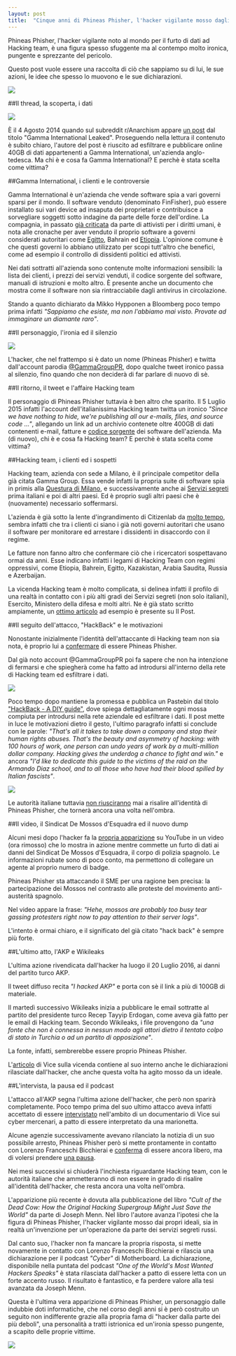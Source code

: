 ```yaml
---
layout: post
title:  "Cinque anni di Phineas Phisher, l'hacker vigilante mosso dagli ideali"
---
```

Phineas Phisher, l'hacker vigilante noto al mondo per il furto di dati ad Hacking team, è una figura spesso sfuggente ma al contempo molto ironica, pungente e sprezzante del pericolo.

Questo post vuole essere una raccolta di ciò che sappiamo su di lui, le sue azioni, le idee che spesso lo muovono e le sue dichiarazioni.

![](https://video-images.vice.com/articles/589c8942d8beda21078a01b6/lede/1486653799489-phineas-fisher-puppet.jpeg?crop=0.9194444444444445xw:1xh;center,center&resize=700:*)

##Il thread, la scoperta, i dati

![](https://i.imgur.com/H4Yi3Lm.png)

È il 4 Agosto 2014 quando sul subreddit r/Anarchism appare [un post](https://www.reddit.com/r/Anarchism/comments/2cjlop/gamma_international_leaked/) dal titolo "Gamma International Leaked". Proseguendo nella lettura il contenuto è subito chiaro, l'autore del post è riuscito ad esfiltrare e pubblicare online 40GB di dati appartenenti a Gamma International, un'azienda anglo-tedesca. Ma chi è e cosa fa Gamma International? E perchè è stata scelta come vittima?

##Gamma International, i clienti e le controversie

Gamma International è un'azienda che vende software spia a vari governi sparsi per il mondo. Il software venduto (denominato FinFisher), può essere installato sui vari device ad insaputa dei proprietari e contribuisce a sorvegliare soggetti sotto indagine da parte delle forze dell'ordine. La compagnia, in passato [già criticata](https://citizenlab.org/storage/finfisher/final/fortheireyesonly.pdf) da parte di attivisti per i diritti umani, è nota alle cronache per aver venduto il proprio software a governi considerati autoritari come [Egitto](https://www.theregister.co.uk/2011/09/21/egypt_cyber_spy_controversy/), Bahrain ed [Etiopia](https://www.eff.org/press/releases/american-sues-ethiopian-government-spyware-infection). L'opinione comune è che questi governi lo abbiano utilizzato per scopi tutt'altro che benefici, come ad esempio il controllo di dissidenti politici ed attivisti.

Nei dati sottratti all'azienda sono contenute molte informazioni sensibili: la lista dei clienti, i prezzi dei servizi venduti, il codice sorgente del software, manuali di istruzioni e molto altro. È presente anche un documento che mostra come il software non sia rintracciabile dagli antivirus in circolazione. 

Stando a quanto dichiarato da Mikko Hypponen a Bloomberg poco tempo prima infatti *"Sappiamo che esiste, ma non l'abbiamo mai visto. Provate ad immaginare un diamante raro"*.

##Il personaggio, l'ironia ed il silenzio

![](https://zdnet4.cbsistatic.com/hub/i/r/2014/10/04/eeb2d3ef-4bd8-11e4-b6a0-d4ae52e95e57/resize/770xauto/fc8679620e9fc88215ce55e6fcb13dac/gamma-pr-01.jpg)

L'hacker, che nel frattempo si è dato un nome (Phineas Phisher) e twitta dall'account parodia [@GammaGroupPR](https://twitter.com/gammagrouppr), dopo qualche tweet ironico passa al silenzio, fino quando che non deciderà di far parlare di nuovo di sè.


##Il ritorno, il tweet e l'affaire Hacking team

Il personaggio di Phineas Phisher tuttavia è ben altro che sparito. Il 5 Luglio 2015 infatti l'account dell'italianissima Hacking team twitta un ironico *"Since we have nothing to hide, we're publishing all our e-mails, files, and source code ..."*, allegando un link ad un archivio contenete oltre 400GB di dati contenenti e-mail, fatture e [codice sorgente](https://github.com/hackedteam) dei software dell'azienda. Ma (di nuovo), chi è e cosa fa Hacking team? E perchè è stata scelta come vittima?

##Hacking team, i clienti ed i sospetti

Hacking team, azienda con sede a Milano, è il principale competitor della già citata Gamma Group. Essa vende infatti la propria suite di software spia in primis alla [Questura di Milano](https://en.wikipedia.org/wiki/Hacking_Team#History), e successivamente anche ai [Servizi segreti](https://www.dagospia.com/rubrica-3/politica/hacking-war-rapporti-dell-hacking-team-generali-colonnelli-104871.htm) prima italiani e poi di altri paesi. Ed è proprio sugli altri paesi che è (nuovamente) necessario soffermarsi.

L'azienda è già sotto la lente d'ingrandimento di Citizenlab da [molto tempo](https://citizenlab.ca/2012/10/backdoors-are-forever-hacking-team-and-the-targeting-of-dissent/), sembra infatti che tra i clienti ci siano i già noti governi autoritari che usano il software per monitorare ed arrestare i dissidenti in disaccordo con il regime.

Le fatture non fanno altro che confermare ciò che i ricercatori sospettavano ormai da anni. Esse indicano infatti i legami di Hacking Team con regimi oppressivi, come Etiopia, Bahrein, Egitto, Kazakistan, Arabia Saudita, Russia e Azerbaijan.

La vicenda Hacking team è molto complicata, si delinea infatti il profilo di una realtà in contatto con i più alti gradi dei Servizi segreti (non solo italiani), Esercito, Ministero della difesa e molti altri. Ne è già stato scritto ampiamente, un [ottimo articolo](https://www.ilpost.it/2016/05/15/hacking-team/) ad esempio è presente su Il Post.

##Il seguito dell'attacco, "HackBack" e le motivazioni

Nonostante inizialmente l'identità dell'attaccante di Hacking team non sia nota, è proprio lui a [confermare](https://www.vice.com/en_us/article/wnj9a5/hacker-claims-responsibility-for-the-hit-on-hacking-team) di essere Phineas Phisher.

Dal già noto account @GammaGroupPR poi fa sapere che non ha intenzione di fermarsi e che spiegherà come ha fatto ad introdursi all'interno della rete di Hacking team ed esfiltrare i dati.

![](https://zdnet4.cbsistatic.com/hub/i/r/2015/07/07/2ea1be33-b232-40d6-88fb-4578d63f63bf/resize/770xauto/278da56802a657b5dd759bcdb5094468/screen-shot-2015-07-07-at-11-21-14.png)

Poco tempo dopo mantiene la promessa e pubblica un Pastebin dal titolo ["HackBack - A DIY guide"](https://www.exploit-db.com/papers/41915), dove spiega dettagliatamente ogni mossa compiuta per introdursi nella rete aziendale ed esfiltrare i dati. Il post mette in luce le motivazioni dietro il gesto, l'ultimo paragrafo infatti si conclude con le parole: *"That's all it takes to take down a company and stop their human rights abuses.
That's the beauty and asymmetry of hacking: with 100 hours of work, one person
can undo years of work by a multi-million dollar company. Hacking gives the
underdog a chance to fight and win."* e ancora *"I'd like to
dedicate this guide to the victims of the raid on the Armando Diaz school, and
to all those who have had their blood spilled by Italian fascists"*.

![](https://images.techhive.com/images/article/2016/04/hacking-team-hacker-explains-how-he-pwned-the-company-100656446-large.idge.gif)

Le autorità italiane tuttavia [non riusciranno](https://www.vice.com/en_us/article/3k9zzk/hacking-team-hacker-phineas-fisher-has-gotten-away-with-it) mai a risalire all'identità di Phineas Phisher, che tornerà ancora una volta nell'ombra.

##Il video, il Sindicat De Mossos d'Esquadra ed il nuovo dump

Alcuni mesi dopo l'hacker fa la [propria apparizione](https://www.vice.com/en_us/article/vv77y9/phineas-fisher-sme) su YouTube in un video (ora rimosso) che lo mostra in azione mentre commette un furto di dati ai danni del Sindicat De Mossos d'Esquadra, il corpo di polizia spagnolo. Le informazioni rubate sono di poco conto, ma permettono di collegare un agente al proprio numero di badge.

Phineas Phisher sta attaccando il SME per una ragione ben precisa: la partecipazione dei Mossos nel contrasto alle proteste del movimento anti-austerità spagnolo.

Nel video appare la frase: *"Hehe, mossos are probably too busy tear gassing protesters right now to pay attention to their server logs"*.

L'intento è ormai chiaro, e il significato del già citato "hack back" è sempre più forte.

##L'ultimo atto, l'AKP e Wikileaks

L'ultima azione rivendicata dall'hacker ha luogo il 20 Luglio 2016, ai danni del partito turco AKP. 

Il tweet diffuso recita *"I hacked AKP"* e porta con sè il link a più di 100GB di materiale.

Il martedì successivo Wikileaks inizia a pubblicare le email sottratte al partito del presidente turco Recep Tayyip Erdogan, come aveva già fatto per le email di Hacking team. Secondo Wikileaks, i file provengono da *"una fonte che non è connessa in nessun modo agli attori dietro il tentato colpo di stato in Turchia o ad un partito di opposizione"*.

La fonte, infatti, sembrerebbe essere proprio Phineas Phisher.

L'[articolo](https://www.vice.com/en_us/article/yp3n55/phineas-fisher-turkish-government-hack) di Vice sulla vicenda contiene al suo interno anche le dichiarazioni rilasciate dall'hacker, che anche questa volta ha agito mosso da un ideale.

##L'intervista, la pausa ed il podcast

L'attacco all'AKP segna l'ultima azione dell'hacker, che però non sparirà completamente. Poco tempo prima del suo ultimo attacco aveva infatti accettato di essere [intervistato](https://www.vice.com/en_us/article/78kwke/hacker-phineas-fisher-hacking-team-puppet) nell'ambito di un documentario di Vice sui cyber mercenari, a patto di essere interpretato da una marionetta.

Alcune agenzie successivamente avevano rilanciato la notizia di un suo possibile arresto, Phineas Phisher però si mette prontamente in contatto con Lorenzo Franceschi Bicchierai e [conferma](https://www.vice.com/en_us/article/3dpkp3/phineas-fisher-raids) di essere ancora libero, ma di volersi prendere [una pausa](https://www.vice.com/en_us/article/xy5enw/hacking-teams-phineas-fisher-will-return-but-only-after-a-break-at-the-beach?).

Nei mesi successivi si chiuderà l'inchiesta riguardante Hacking team, con le autorità italiane che ammetteranno di non essere in grado di risalire all'identità dell'hacker, che resta ancora una volta nell'ombra. 

L'apparizione più recente è dovuta alla pubblicazione del libro *"Cult of the Dead Cow: How the Original Hacking Supergroup Might Just Save the World"* da parte di Joseph Menn. Nel libro l'autore avanza l'ipotesi che la figura di Phineas Phisher, l'hacker vigilante mosso dai propri ideali, sia in realtà un'invenzione per un'operazione da parte dei servizi segreti russi.

Dal canto suo, l'hacker non fa mancare la propria risposta, si mette novamente in contatto con Lorenzo Franceschi Bicchierai e rilascia una dichiarazione per il podcast *"Cyber"* di Motherboard. La dichiarazione, disponibile nella puntata del podcast *"One of the World's Most Wanted Hackers Speaks"* è stata rilasciata dall'hacker a patto di essere letta con un forte accento russo. Il risultato è fantastico, e fa perdere valore alla tesi avanzata da Joseph Menn.

Questa è l'ultima vera apparizione di Phineas Phisher, un personaggio dalle indubbie doti informatiche, che nel corso degli anni si è però costruito un seguito non indifferente grazie alla propria fama di "hacker dalla parte dei più deboli", una personalità a tratti istrionica ed un'ironia spesso pungente, a scapito delle proprie vittime.

![](https://i.imgur.com/ZgOr966.png)





